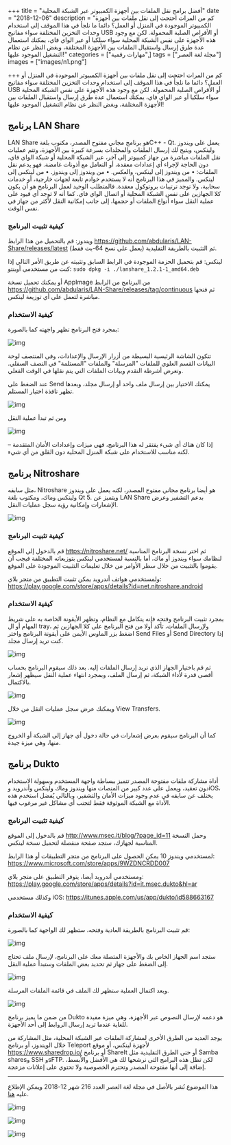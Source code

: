 +++
title = "أفضل برامج نقل الملفات بين أجهزة الكمبيوتر عبر الشبكة المحلية"
date = "2018-12-06"
description = "كم من المرات احتجت إلى نقل ملفات بين أجهزة الكمبيوتر الموجودة في المنزل أو العمل؟ دائما ما نلجأ في هذا الموقف إلى استخدام وحدات التخزين المختلفة سواء مفاتيح USB أو الأقراص الصلبة المحمولة. لكن مع وجود هذه الأجهزة على نفس الشبكة المحلية سواء سلكيا أو عبر الواي فاي، يمكنك استعمال عدة طرق إرسال واستقبال الملفات بين الأجهزة المختلفة، وبغض النظر عن نظام التشغيل الموجود عليها!"
categories = ["مهارات رقمية",]
tags = ["مجلة لغة العصر"]
images = ["images/n1.png"]

+++
كم من المرات احتجت إلى نقل ملفات بين أجهزة الكمبيوتر الموجودة في المنزل أو العمل؟ دائما ما نلجأ في هذا الموقف إلى استخدام وحدات التخزين المختلفة سواء مفاتيح USB أو الأقراص الصلبة المحمولة. لكن مع وجود هذه الأجهزة على نفس الشبكة المحلية سواء سلكيا أو عبر الواي فاي، يمكنك استعمال عدة طرق إرسال واستقبال الملفات بين الأجهزة المختلفة، وبغض النظر عن نظام التشغيل الموجود عليها!

## برنامج LAN Share

LAN Share هو برنامج مجاني مفتوح المصدر، مكتوب بلغةC++ - Qt. يعمل على ويندوز ولينكس، ويتيح لك إرسال الملفات والمجلدات بسرعة كبيرة بين الأجهزة، وتتم عمليات نقل الملفات مباشرة من جهاز كمبيوتر إلى آخر، عبر الشبكة المحلية أو شبكة الواي فاي، دون الحاجة لإجراء أي إعدادات معقدة، أو التعامل مع أذونات غامضة. فهو يدعم نقل الملفات:
  • من ويندوز إلى لينكس، والعكس.
  • من ويندوز إلى ويندوز.
  • من لينكس إلى لينكس.
والمميز في هذا البرنامج أنه لا يستخدم خوادم تابعة لجهات خارجية، أو خدمات سحابية، ولا توجد ترتيبات بروتوكول معقدة. فالمتطلب الوحيد لعمل البرنامج هو أن يكون كلا الجهازين على نفس الشبكة المحلية أو اتصال الواي فاي. كما أنه لا توجد أي قيود على عملية النقل سواء أنواع الملفات أو حجمها، إلى جانب إمكانية النقل لأكثر من جهاز في نفس الوقت.

### كيفية تثبيت البرنامج

ويندوز: قم بالتحميل من هذا الرابط https://github.com/abdularis/LAN-Share/releases/latest (يعمل على نسخ 64-بت فقط) ثم التثبيت بالطريقة التقليدية.

لينكس: قم بتحميل الحزمة الموجودة في الرابط السابق وتثبيته عن طريق الأمر التالي إذا كنت من مستخدمي أوبنتو: `sudo dpkg -i ./lanshare_1.2.1-1_amd64.deb`

أو يمكنك تحميل نسخة AppImage من البرنامج من الرابط https://github.com/abdularis/LAN-Share/releases/tag/continuous
ثم فتحها مباشرة لتعمل على أي توزيعة لينكس.

### كيفية الاستخدام

بمجرد فتح البرنامج تظهر واجهته كما بالصورة:

![img](images/l1.png)

تتكون الشاشة الرئيسية البسيطة من أزرار الإرسال والإعدادات، وفى المنتصف لوحة البيانات القسم العلوي للملفات "المرسلة" والملفات "المستلمة" في النصف السفلي. وتعرض أشرطة التقدم وبيانات الملفات التي يتم نقلها في الوقت الفعلي.

عند الضغط على Send يمكنك الاختيار بين إرسال ملف واحد أو إرسال مجلد، وبعدها تظهر نافذة اختيار المستلم.

![img](images/l2.png)

ومن ثم تبدأ عملية النقل

![img](images/l3.png)

إذا كان هناك أي شيء يفتقر له هذا البرنامج، فهي ميزات وإعدادات الأمان المتقدمة – لكنه مناسب للاستخدام على شبكة المنزل المحلية دون القلق من أي شيء.

## برنامج Nitroshare

مثل سابقه، Nitroshare هو أيضا برنامج مجاني مفتوح المصدر، لكنه يعمل على ويندوز ولينكس وماك، ومكتوب بلغة Qt 5. ويتميز عن LAN Share بدعم التشفير وعرض الإشعارات وإمكانية رؤية سجل عمليات النقل.

![img](images/n1.png)

### كيفية تثبيت البرنامج

قم بالدخول إلى الموقع https://nitroshare.net/ ثم اختر نسخة البرنامج المناسبة لنظامك سواء ويندوز أو ماك، أما بالنسبة لمستخدمي لينكس بتوزيعاته المختلفة فيجب أن يقوموا بالتثبيت من خلال سطر الأوامر من خلال تعليمات التثبيت الموجودة على الموقع.

ولمستخدمي هواتف أندرويد يمكن تثبيت التطبيق من متجر بلاي: https://play.google.com/store/apps/details?id=net.nitroshare.android

### كيفية الاستخدام

بمجرد تثبيت البرنامج وفتحه فإنه يتكامل مع النظام، وتظهر الأيقونة الخاصة به على شريط المهام أو ال tray، ولإرسال الملفات، تأكد أولا من فتح البرنامج على كلا الجهازين ثم اضغط بزر الماوس الأيمن على أيقونة البرنامج واختر Send Files أو Send Directory إذا كنت تريد إرسال مجلد.

![img](images/n2.jpg)

ثم قم باختيار الجهاز الذي تريد إرسال الملفات إليه.
بعد ذلك سيقوم البرنامج بحساب أقصى قدرة لأداء الشبكة، ثم إرسال الملف، وبمجرد انتهاء عملية النقل سيظهر إشعار بالاكتمال.

![img](images/n3.jpg)

ويمكنك عرض سجل عمليات النقل من خلال View Transfers.

![img](images/n4.jpg)

كما أن البرنامج سيقوم بعرض إشعارات في حالة دخول أي جهاز إلى الشبكة أو الخروج منها، وهي ميزة جيدة.

## برنامج Dukto

أداة مشاركة ملفات مفتوحة المصدر تتميز ببساطة واجهة المستخدم وسهولة الاستخدام دون تعقيد، ويعمل على عدد كبير من المنصات منها ويندوز وماك ولينكس وأندرويد وiOS، يختلف عن سابقه في عدم وجود ميزات الأمان والتشفير، وبالتالي يُفضل استخدم هذه الأداة مع الشبكة الموثوقة فقط لتجنب أي مشاكل غير مرغوب فيها.

### كيفية تثبيت البرنامج

قم بالدخول إلى الموقع http://www.msec.it/blog/?page_id=11 وحمل النسخة المناسبة لجهازك، ستجد صفحة منفصلة لتحميل نسخة لينكس.

لمستخدمي ويندوز 10 يمكن الحصول على البرنامج من متجر التطبيقات أو هذا الرابط: https://www.microsoft.com/store/apps/9WZDNCRDD007

ومستخدمي أندرويد أيضا، يتوفر التطبيق على متجر بلاي: https://play.google.com/store/apps/details?id=it.msec.dukto&hl=ar

وكذلك مستخدمي iOS: https://itunes.apple.com/us/app/dukto/id588663167

### كيفية الاستخدام

قم تثبيت البرنامج بالطريقة العادية وفتحه، ستظهر لك الواجهة كما بالصورة:

![img](images/d1.png)

ستجد اسم الجهاز الخاص بك والأجهزة المتصلة معك على البرنامج، لإرسال ملف تحتاج إلى الضغط على جهاز ثم تحديد بعض الملفات وستبدأ عملية النقل.

![img](images/d2.png)

وبعد اكتمال العملية ستظهر لك الملف في قائمة الملفات المرسلة.

![img](images/d3.png)

من ضمن ما يميز برنامج Dukto هو دعمه لإرسال النصوص عبر الأجهزة، وهي ميزة مفيدة للغاية عندما تريد إرسال الروابط إلى أحد الأجهزة.

يوجد العديد من الطرق الأخرى لمشاركة الملفات عبر الشبكة المحلية، مثل المشاركة من خلال الويندوز، أو برنامج Teleport لأجهزة لينكس، أو موقع https://www.sharedrop.io/ أو برنامج ShareIt أو حتى الطرق التقليدية مثل Samba sharesو SSH وsFTP. لكن تظل هذه البرامج التي نرشحها لك هي الأفضل والأبسط، إضافة إلى أنها مفتوحة المصدر وتحترم الخصوصية ولا تحتوي على إعلانات مزعجة.

---

هذا الموضوع نُشر باﻷصل في مجلة لغة العصر العدد 216 شهر 12-2018 ويمكن الإطلاع عليه [هنا](https://drive.google.com/file/d/18TzxpJ64gqA7SWZsUk-s9GLsvVYcz0sc/view?usp=sharing).

![img](images/216-20.png)

![img](images/216-21.png)

![img](images/216-22.png)

